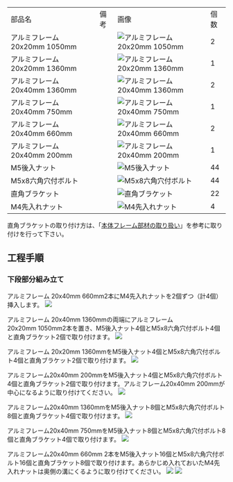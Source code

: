 <table class="packing-list">
    <tbody>
        <tr>
            <td>部品名</td>
            <td>備考</td>
            <td class="packing-img">画像</td>
            <td>個数</td>
        </tr>
        <tr>
            <td>アルミフレーム 20x20mm 1050mm</td>
            <td></td>
            <td><img src="./images/packing/003.jpg" alt="アルミフレーム 20x20mm 1050mm"/></td>
            <td>2</td>
        </tr>
        <tr>
            <td>アルミフレーム 20x20mm 1360mm</td>
            <td></td>
            <td><img src="./images/packing/004.jpg" alt="アルミフレーム 20x20mm 1360mm"/></td>
            <td>1</td>
        </tr>
        <tr>
            <td>アルミフレーム 20x40mm 1360mm</td>
            <td></td>
            <td><img src="./images/packing/005.jpg" alt="アルミフレーム 20x40mm 1360mm"/></td>
            <td>2</td>
        </tr>
        <tr>
            <td>アルミフレーム 20x40mm 750mm</td>
            <td></td>
            <td><img src="./images/packing/007.jpg" alt="アルミフレーム 20x40mm 750mm"/></td>
            <td>1</td>
        </tr>
        <tr>
            <td>アルミフレーム 20x40mm 660mm</td>
            <td></td>
            <td><img src="./images/packing/007.jpg" alt="アルミフレーム 20x40mm 660mm"/></td>
            <td>2</td>
        </tr>
        <tr>
            <td>アルミフレーム 20x40mm 200mm</td>
            <td></td>
            <td><img src="./images/packing/008.jpg" alt="アルミフレーム 20x40mm 200mm"/></td>
            <td>1</td>
        </tr>
        <tr>
            <td>M5後入ナット</td>
            <td></td>
            <td><img src="./images/packing/139.jpg" alt="M5後入ナット"/></td>
            <td>44</td>
        </tr>
        <tr>
            <td>M5x8六角穴付ボルト</td>
            <td></td>
            <td><img src="./images/packing/144.jpg" alt="M5x8六角穴付ボルト"/></td>
            <td>44</td>
        </tr>
        <tr>
            <td>直角ブラケット</td>
            <td></td>
            <td><img src="./images/packing/166.jpg" alt="直角ブラケット"/></td>
            <td>22</td>
        </tr>
        <tr>
            <td>M4先入れナット</td>
            <td></td>
            <td><img src="./images/packing/211.jpg" alt="M4先入れナット"/></td>
            <td>4</td>
        </tr>
    </tbody>
</table>

直角ブラケットの取り付け方は、「[本体フレーム部材の取り扱い](/manual/fabool-laser-ds-ver4-handling-of-frames/)」を参考に取り付けを行って下さい。

## 工程手順

### 下段部分組み立て

アルミフレーム 20x40mm 660mm2本にM4先入れナットを2個ずつ（計4個）挿入します。
<img src="./images/006/08.jpg"/>

アルミフレーム 20x40mm 1360mmの両端にアルミフレーム 20x20mm 1050mm2本を置き、M5後入ナット4個とM5x8六角穴付ボルト4個と直角ブラケット2個で取り付けます。
<img src="./images/006/01.jpg"/>

アルミフレーム 20x20mm 1360mmをM5後入ナット4個とM5x8六角穴付ボルト4個と直角ブラケット2個で取り付けます。
<img src="./images/006/02.jpg"/>

アルミフレーム20x40mm 200mmをM5後入ナット4個とM5x8六角穴付ボルト4個と直角ブラケット2個で取り付けます。アルミフレーム20x40mm 200mmが中心になるように取り付けてください。
<img src="./images/006/03.jpg"/>

アルミフレーム20x40mm 1360mmをM5後入ナット8個とM5x8六角穴付ボルト8個と直角ブラケット4個で取り付けます。
<img src="./images/006/04.jpg"/>

アルミフレーム20x40mm 750mmをM5後入ナット8個とM5x8六角穴付ボルト8個と直角ブラケット4個で取り付けます。
<img src="./images/006/05.jpg"/>

アルミフレーム20x40mm 660mm 2本をM5後入ナット16個とM5x8六角穴付ボルト16個と直角ブラケット8個で取り付けます。あらかじめ入れておいたM4先入れナットは奥側の溝にくるように取り付けてください。
<img src="./images/006/06.jpg"/>
<img src="./images/006/07.jpg"/>
